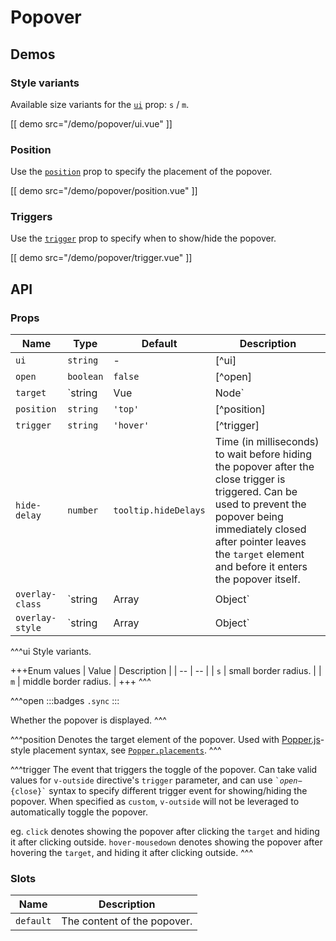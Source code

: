 # Popover

## Demos

### Style variants

Available size variants for the [`ui`](#props-ui) prop: `s` / `m`.

[[ demo src="/demo/popover/ui.vue" ]]

### Position

Use the [`position`](#props-position) prop to specify the placement of the popover.

[[ demo src="/demo/popover/position.vue" ]]

### Triggers

Use the [`trigger`](#props-trigger) prop to specify when to show/hide the popover.

[[ demo src="/demo/popover/trigger.vue" ]]

## API

### Props

| Name | Type | Default | Description |
| -- | -- | -- | -- |
| ``ui`` | `string` | - | [^ui] |
| ``open`` | `boolean` | `false` | [^open] |
| ``target`` | `string | Vue | Node` | - | See the [`target`](./overlay#props-target) prop of thh [`Overlay`](./overlay) component. |
| ``position`` | `string` | `'top'` | [^position] |
| ``trigger`` | `string` | `'hover'` | [^trigger] |
| ``hide-delay`` | `number` | `tooltip.hideDelays` | Time (in milliseconds) to wait before hiding the popover after the close trigger is triggered. Can be used to prevent the popover being immediately closed after pointer leaves the `target` element and before it enters the popover itself. |
| ``overlay-class`` | `string | Array | Object` | - | See the [`overlay-class`](./overlay#props-overlay-class) prop of the [`Overlay`](./overlay) component. |
| ``overlay-style`` | `string | Array | Object` | - | See the [`overlay-style`](./overlay#props-overlay-style) prop of the [`Overlay`](./overlay) component. |

^^^ui
Style variants.

+++Enum values
| Value | Description |
| -- | -- |
| `s` | small border radius. |
| `m` | middle border radius. |
+++
^^^

^^^open
:::badges
`.sync`
:::

Whether the popover is displayed.
^^^

^^^position
Denotes the target element of the popover. Used with [Popper.js](https://popper.js.org/)-style placement syntax, see [`Popper.placements`](https://popper.js.org/popper-documentation.html#Popper.placements).
^^^

^^^trigger
The event that triggers the toggle of the popover. Can take valid values for `v-outside` directive's `trigger` parameter, and can use <code>&#0096;${open}-${close}&#0096;</code> syntax to specify different trigger event for showing/hiding the popover. When specified as `custom`, `v-outside` will not be leveraged to automatically toggle the popover.

eg. `click` denotes showing the popover after clicking the `target` and hiding it after clicking outside. `hover-mousedown` denotes showing the popover after hovering the `target`, and hiding it after clicking outside.
^^^

### Slots

| Name | Description |
| -- | -- |
| ``default`` | The content of the popover. |
